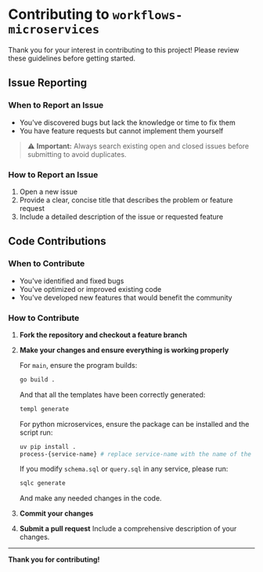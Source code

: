 # Contributing to `workflows-microservices`

Thank you for your interest in contributing to this project! Please review these guidelines before getting started.

## Issue Reporting

### When to Report an Issue

- You've discovered bugs but lack the knowledge or time to fix them
- You have feature requests but cannot implement them yourself

> ⚠️ **Important:** Always search existing open and closed issues before submitting to avoid duplicates.

### How to Report an Issue

1. Open a new issue
2. Provide a clear, concise title that describes the problem or feature request
3. Include a detailed description of the issue or requested feature

## Code Contributions

### When to Contribute

- You've identified and fixed bugs
- You've optimized or improved existing code
- You've developed new features that would benefit the community

### How to Contribute

1. **Fork the repository and checkout a feature branch**

2. **Make your changes and ensure everything is working properly**

   For `main`, ensure the program builds:

   ```bash
   go build .
   ```

   And that all the templates have been correctly generated:

   ```bash
   templ generate
   ```

   For python microservices, ensure the package can be installed and the script run:

   ```bash
   uv pip install .
   process-{service-name} # replace service-name with the name of the service
   ```

   If you modify `schema.sql` or `query.sql` in any service, please run:

   ```bash
   sqlc generate
   ```

   And make any needed changes in the code.

3. **Commit your changes**


4. **Submit a pull request**
   Include a comprehensive description of your changes.

---

**Thank you for contributing!**
